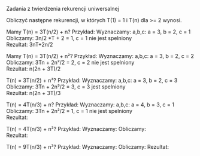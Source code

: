 Zadania z twierdzenia rekurencji uniwersalnej

Obliczyć następne rekurencji, w których T(1) = 1 i T(n) dla >= 2 wynosi.

 Mamy T(n) = 3T(n/2) + n?
Przykład:
Wyznaczamy: a,b,c: a = 3, b = 2, c = 1
Obliczamy: 3n/2 *T + 2 = 1, c = 1 nie jest spelniony  
Rezultat: 3nT+2n/2

Mamy T(n) = 3T(n/2) + n²?
Przykład:
Wyznaczamy: a,b,c: a = 3, b = 2, c = 2
Obliczamy: 3Tn + 2n²/2 = 2, c = 2  nie  jest spelniony  
Rezultat: n(2n + 3T)/2

T(n) = 3T(n/2) + n³?
Przykład:
Wyznaczamy: a,b,c: a = 3, b = 2, c = 3
Obliczamy: 3Tn + 2n³/2 = 3, c = 3 jest spelniony  
Rezultat: n(2n + 3T)/3

T(n) = 4T(n/3) + n?
Przykład:
Wyznaczamy: a,b,c: a = 4, b = 3, c = 1
Obliczamy: 3Tn + 2n²/2 = 1, c = 1 nie  jest spelniony  
Rezultat:

T(n) = 4T(n/3) + n²?
Przykład:
Wyznaczamy: 
Obliczamy:  
Rezultat: 

T(n) = 9T(n/3) + n²?
Przykład:
Wyznaczamy:
Obliczamy: 
Rezultat: 

